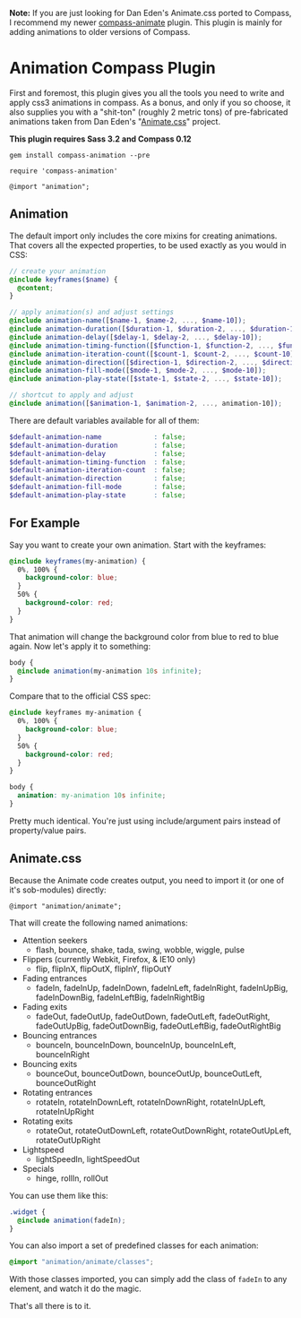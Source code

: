 **Note:** If you are just looking for Dan Eden's Animate.css ported to Compass,
I recommend my newer [compass-animate][animate] plugin.
This plugin is mainly for adding animations to older versions of Compass.

[animate]: https://github.com/ericam/compass-animate

Animation Compass Plugin
========================

First and foremost,
this plugin gives you all the tools you need
to write and apply css3 animations in compass.
As a bonus, and only if you so choose,
it also supplies you with a "shit-ton"
(roughly 2 metric tons)
of pre-fabricated animations
taken from Dan Eden's
"[Animate.css](http://daneden.me/animate/)" project.

**This plugin requires
Sass 3.2 and
Compass 0.12**

    gem install compass-animation --pre

    require 'compass-animation'

    @import "animation";

## Animation

The default import only includes the core mixins for creating animations.
That covers all the expected properties,
to be used exactly as you would in CSS:

```scss
// create your animation
@include keyframes($name) {
  @content;
}

// apply animation(s) and adjust settings
@include animation-name([$name-1, $name-2, ..., $name-10]);
@include animation-duration([$duration-1, $duration-2, ..., $duration-10]);
@include animation-delay([$delay-1, $delay-2, ..., $delay-10]);
@include animation-timing-function([$function-1, $function-2, ..., $function-10]);
@include animation-iteration-count([$count-1, $count-2, ..., $count-10]);
@include animation-direction([$direction-1, $direction-2, ..., $direction-10]);
@include animation-fill-mode([$mode-1, $mode-2, ..., $mode-10]);
@include animation-play-state([$state-1, $state-2, ..., $state-10]);

// shortcut to apply and adjust
@include animation([$animation-1, $animation-2, ..., animation-10]);
```

There are default variables available for all of them:

```scss
$default-animation-name             : false;
$default-animation-duration         : false;
$default-animation-delay            : false;
$default-animation-timing-function  : false;
$default-animation-iteration-count  : false;
$default-animation-direction        : false;
$default-animation-fill-mode        : false;
$default-animation-play-state       : false;
```

## For Example

Say you want to create your own animation.
Start with the keyframes:

```scss
@include keyframes(my-animation) {
  0%, 100% {
    background-color: blue;
  }
  50% {
    background-color: red;
  }
}
```

That animation will change the background color
from blue to red to blue again.
Now let's apply it to something:

```scss
body {
  @include animation(my-animation 10s infinite);
}
```

Compare that to the official CSS spec:

```css
@include keyframes my-animation {
  0%, 100% {
    background-color: blue;
  }
  50% {
    background-color: red;
  }
}

body {
  animation: my-animation 10s infinite;
}
```

Pretty much identical.
You're just using include/argument pairs
instead of property/value pairs.

## Animate.css

Because the Animate code creates output,
you need to import it (or one of it's sob-modules) directly:

    @import "animation/animate";

That will create the following named animations:

- Attention seekers
  - flash, bounce, shake, tada, swing, wobble, wiggle, pulse
- Flippers (currently Webkit, Firefox, & IE10 only)
  - flip, flipInX, flipOutX, flipInY, flipOutY
- Fading entrances
  - fadeIn, fadeInUp, fadeInDown, fadeInLeft, fadeInRight,
    fadeInUpBig, fadeInDownBig, fadeInLeftBig, fadeInRightBig
- Fading exits
  - fadeOut, fadeOutUp, fadeOutDown, fadeOutLeft, fadeOutRight,
    fadeOutUpBig, fadeOutDownBig, fadeOutLeftBig, fadeOutRightBig
- Bouncing entrances
  - bounceIn, bounceInDown, bounceInUp, bounceInLeft, bounceInRight
- Bouncing exits
  - bounceOut, bounceOutDown, bounceOutUp,
    bounceOutLeft, bounceOutRight
- Rotating entrances
  - rotateIn, rotateInDownLeft, rotateInDownRight,
    rotateInUpLeft, rotateInUpRight
- Rotating exits
  - rotateOut, rotateOutDownLeft, rotateOutDownRight,
    rotateOutUpLeft, rotateOutUpRight
- Lightspeed
  - lightSpeedIn, lightSpeedOut
- Specials
  - hinge, rollIn, rollOut

You can use them like this:

```scss
.widget {
  @include animation(fadeIn);
}
```

You can also import a set of predefined classes for each animation:

```scss
@import "animation/animate/classes";
```

With those classes imported,
you can simply add the class of `fadeIn` to any element,
and watch it do the magic.

That's all there is to it.
